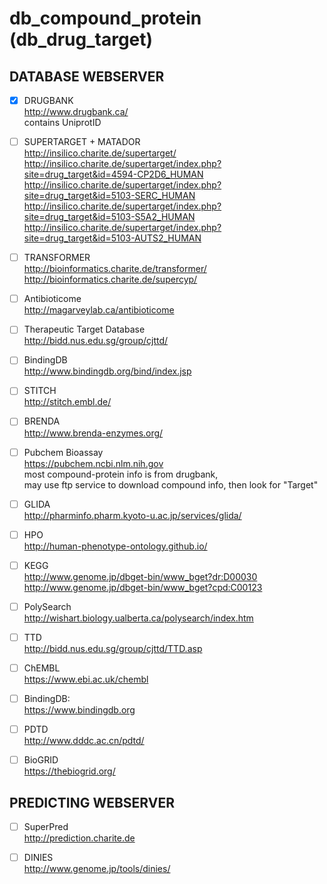 # db_compound_protein (db_drug_target)

## DATABASE WEBSERVER

- [x] DRUGBANK <br />
http://www.drugbank.ca/ <br />
contains UniprotID

- [ ] SUPERTARGET + MATADOR <br />
http://insilico.charite.de/supertarget/ <br />
http://insilico.charite.de/supertarget/index.php?site=drug_target&id=4594-CP2D6_HUMAN <br />
http://insilico.charite.de/supertarget/index.php?site=drug_target&id=5103-SERC_HUMAN <br />
http://insilico.charite.de/supertarget/index.php?site=drug_target&id=5103-S5A2_HUMAN <br />
http://insilico.charite.de/supertarget/index.php?site=drug_target&id=5103-AUTS2_HUMAN

- [ ] TRANSFORMER <br />
http://bioinformatics.charite.de/transformer/ <br />
http://bioinformatics.charite.de/supercyp/

- [ ] Antibioticome <br />
http://magarveylab.ca/antibioticome

- [ ] Therapeutic Target Database <br />
http://bidd.nus.edu.sg/group/cjttd/

- [ ] BindingDB <br />
http://www.bindingdb.org/bind/index.jsp

- [ ] STITCH <br />
http://stitch.embl.de/

- [ ] BRENDA <br />
http://www.brenda-enzymes.org/

- [ ] Pubchem Bioassay  <br />
https://pubchem.ncbi.nlm.nih.gov  <br />
most compound-protein info is from drugbank,  <br />
may use ftp service to download compound info, then look for "Target"

- [ ] GLIDA <br />
http://pharminfo.pharm.kyoto-u.ac.jp/services/glida/

- [ ] HPO <br />
http://human-phenotype-ontology.github.io/

- [ ] KEGG <br />
http://www.genome.jp/dbget-bin/www_bget?dr:D00030 <br />
http://www.genome.jp/dbget-bin/www_bget?cpd:C00123

- [ ] PolySearch <br />
http://wishart.biology.ualberta.ca/polysearch/index.htm

- [ ] TTD <br />
http://bidd.nus.edu.sg/group/cjttd/TTD.asp

- [ ] ChEMBL <br />
https://www.ebi.ac.uk/chembl

- [ ] BindingDB: <br />
https://www.bindingdb.org

- [ ] PDTD <br />
http://www.dddc.ac.cn/pdtd/

- [ ] BioGRID <br />
https://thebiogrid.org/

## PREDICTING WEBSERVER

- [ ] SuperPred <br />
http://prediction.charite.de

- [ ] DINIES <br />
http://www.genome.jp/tools/dinies/
